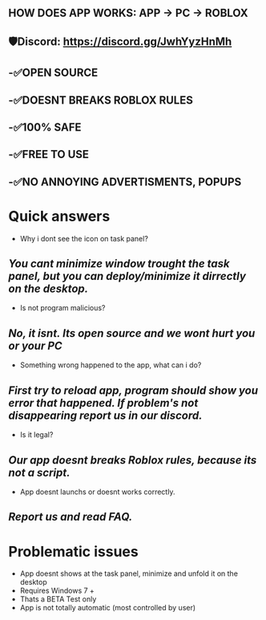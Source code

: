 ## HOW DOES APP WORKS: APP -> PC -> ROBLOX
## 🛡️Discord: https://discord.gg/JwhYyzHnMh

**-✅OPEN SOURCE**
---------------------------
**-✅DOESNT BREAKS ROBLOX RULES**
---------------------------
**-✅100% SAFE**
---------------------------
**-✅FREE TO USE**
---------------------------
**-✅NO ANNOYING ADVERTISMENTS, POPUPS**
---------------------------
# Quick answers
- Why i dont see the icon on task panel?
 
*You cant minimize window trought the task panel, but you can deploy/minimize it dirrectly on the desktop.*
-----------------------------------------------------------------------------------------------------------
- Is not program malicious?

*No, it isnt. Its open source and we wont hurt you or your PC*
-----------------------------------------------------------------------------------------------------------
- Something wrong happened to the app, what can i do?

*First try to reload app, program should show you error that happened. If problem's not disappearing report us in our discord.*
-----------------------------------------------------------------------------------------------------------
- Is it legal?

*Our app doesnt breaks Roblox rules, because its not a script.*
-----------------------------------------------------------------------------------------------------------
- App doesnt launchs or doesnt works correctly.

*Report us and read FAQ.*
---------------------------
# Problematic issues
- App doesnt  shows at the task panel, minimize and unfold it on the desktop
- Requires Windows 7 +
- Thats a BETA Test only
- App is not totally automatic (most controlled by user)

